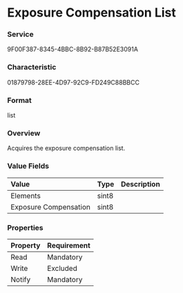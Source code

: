 # Exposure Compensation List

### Service

9F00F387-8345-4BBC-8B92-B87B52E3091A

### Characteristic

01879798-28EE-4D97-92C9-FD249C88BBCC

### Format

list

### Overview

Acquires the exposure compensation list.

### Value Fields

| Value | Type | Description |
|:--|:--|:--|
| Elements | sint8 |
| Exposure Compensation | sint8 |

### Properties

| Property | Requirement |
|:--|:--|
| Read | Mandatory |
| Write | Excluded |
| Notify | Mandatory |